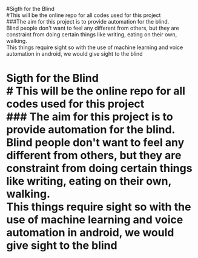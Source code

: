 #Sigth for the Blind</br>#This will be the online repo for all codes used for this project</br>###The aim for this project is to provide automation for the blind.</br> Blind people don't want to feel any different from others, but they are constraint from doing certain things like writing, eating on their own, walking.</br>This things require sight so with the use of machine learning and voice automation in android, we would give sight to the blind
# Sigth for the Blind</br># This will be the online repo for all codes used for this project</br>### The aim for this project is to provide automation for the blind.</br> Blind people don't want to feel any different from others, but they are constraint from doing certain things like writing, eating on their own, walking.</br>This things require sight so with the use of machine learning and voice automation in android, we would give sight to the blind

